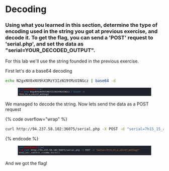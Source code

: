 # Decoding

### Using what you learned in this section, determine the type of encoding used in the string you got at previous exercise, and decode it. To get the flag, you can send a 'POST' request to 'serial.php', and set the data as "serial=YOUR\_DECODED\_OUTPUT".

For this lab we'll use the string founded in the previous exercise.

First let's do a base64 decoding

```bash
echo N2gxNV8xNV9hX3MzY3IzN19tMzU1NGcz | base64 -d
```

<figure><img src="../../../.gitbook/assets/image (21).png" alt=""><figcaption></figcaption></figure>

We managed to decode the string. Now lets send the data as a POST request

{% code overflow="wrap" %}
```bash
curl http://94.237.58.102:36075/serial.php -X POST -d "serial=7h15_15_a_s3cr37_m3554g3"
```
{% endcode %}

<figure><img src="../../../.gitbook/assets/image (22).png" alt=""><figcaption></figcaption></figure>

And we got the flag!

